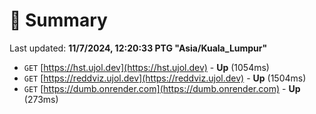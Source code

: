 # 📖 Summary
Last updated: **11/7/2024, 12:20:33 PTG "Asia/Kuala_Lumpur"**

- `GET` [https://hst.ujol.dev](https://hst.ujol.dev) - **Up** (1054ms)
- `GET` [https://reddviz.ujol.dev](https://reddviz.ujol.dev) - **Up** (1504ms)
- `GET` [https://dumb.onrender.com](https://dumb.onrender.com) - **Up** (273ms)
